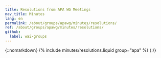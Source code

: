 ```yaml
---
title: Resolutions from APA WG Meetings
nav_title: Minutes
lang: en
permalink: /about/groups/apawg/minutes/resolutions/
ref: /about/groups/apawg/minutes/resolutions/
github:
  label: wai-groups
---
```


{::nomarkdown}
{% include minutes/resolutions.liquid group="apa" %}
{:/}